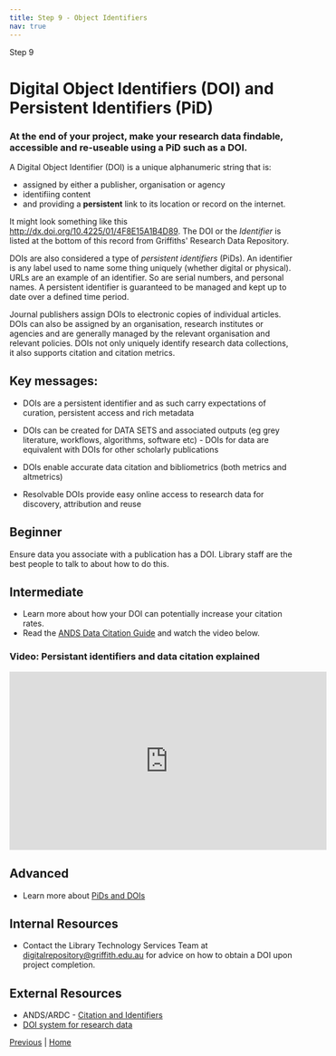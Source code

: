 ```yaml
---
title: Step 9 - Object Identifiers
nav: true
---
```


 Step 9
# Digital Object Identifiers (DOI) and Persistent Identifiers (PiD)  

### At the end of your project, make your research data findable, accessible and re-useable using a PiD such as a DOI.

A Digital Object Identifier (DOI) is a unique alphanumeric string that is:
* assigned by either a publisher, organisation or agency 
* identifiing content
* and providing a **persistent** link to its location or record on the internet. 

It might look something like this http://dx.doi.org/10.4225/01/4F8E15A1B4D89. The DOI or the *Identifier* is listed at the bottom of this record from Griffiths' Research Data Repository.

DOIs are also considered a type of *persistent identifiers* (PiDs). An identifier is any label used to name some thing uniquely (whether digital or physical).  URLs are an example of an identifier. So are serial numbers, and personal names. A persistent identifier is guaranteed to be managed and kept up to date over a defined time period. 

Journal publishers assign DOIs to electronic copies of individual articles. DOIs can also be assigned by an organisation, research institutes or agencies and are generally managed by the relevant organisation and relevant policies. DOIs not only uniquely identify research data collections, it also supports citation and citation metrics.

## Key messages:
* DOIs are a persistent identifier and as such carry expectations of curation, persistent access and rich metadata
* DOIs can be created for DATA SETS and associated outputs (eg grey literature, workflows, algorithms, software etc) - DOIs for data are equivalent with DOIs for other scholarly publications

* DOIs enable accurate data citation and bibliometrics (both metrics and altmetrics)
* Resolvable DOIs provide easy online access to research data for discovery, attribution and reuse

## Beginner
Ensure data you associate with a publication has a DOI. Library staff are the best people to talk to about how to do this.

## Intermediate
* Learn more about how your DOI can potentially increase your citation rates. 
* Read the [ANDS Data Citation Guide](https://www.ands.org.au/guides/data-citation-awareness) and watch the video below.

### Video: Persistant identifiers and data citation explained 
<iframe width="560" height="315" src="https://www.youtube.com/embed/PgqtiY7oZ6k" title="YouTube video player" frameborder="0" allow="accelerometer; autoplay; clipboard-write; encrypted-media; gyroscope; picture-in-picture" allowfullscreen></iframe>


## Advanced
* Learn more about [PiDs and DOIs](https://www.ands.org.au/guides/persistent-identifiers-awarenes)

## Internal Resources
* Contact the Library Technology Services Team at [digitalrepository@griffith.edu.au](digitalrepository@griffith.edu.au) for advice on how to obtain a DOI upon project completion.

## External Resources
* ANDS/ARDC - [Citation and Identifiers](https://www.ands.org.au/working-with-data/citation-and-identifiers)
* [DOI system for research data](https://www.ands.org.au/guides/doi)


[Previous](https://guereslib.github.io/Reproducible-Research-Things/Step8SepId) | [Home](https://guereslib.github.io/Reproducible-Research-Things/) 
